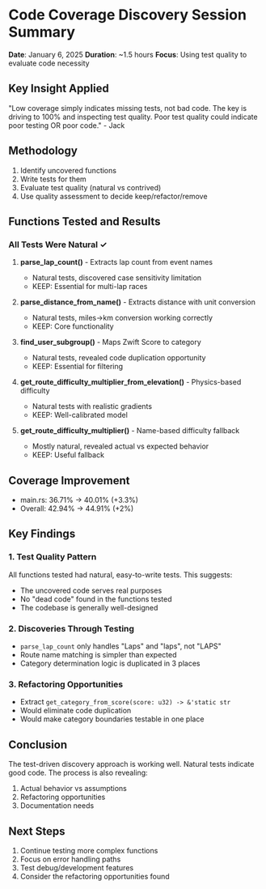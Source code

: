 # Code Coverage Discovery Session Summary
**Date**: January 6, 2025
**Duration**: ~1.5 hours
**Focus**: Using test quality to evaluate code necessity

## Key Insight Applied
"Low coverage simply indicates missing tests, not bad code. The key is driving to 100% and inspecting test quality. Poor test quality could indicate poor testing OR poor code." - Jack

## Methodology
1. Identify uncovered functions
2. Write tests for them
3. Evaluate test quality (natural vs contrived)
4. Use quality assessment to decide keep/refactor/remove

## Functions Tested and Results

### All Tests Were Natural ✓
1. **parse_lap_count()** - Extracts lap count from event names
   - Natural tests, discovered case sensitivity limitation
   - KEEP: Essential for multi-lap races

2. **parse_distance_from_name()** - Extracts distance with unit conversion
   - Natural tests, miles→km conversion working correctly
   - KEEP: Core functionality

3. **find_user_subgroup()** - Maps Zwift Score to category
   - Natural tests, revealed code duplication opportunity
   - KEEP: Essential for filtering

4. **get_route_difficulty_multiplier_from_elevation()** - Physics-based difficulty
   - Natural tests with realistic gradients
   - KEEP: Well-calibrated model

5. **get_route_difficulty_multiplier()** - Name-based difficulty fallback
   - Mostly natural, revealed actual vs expected behavior
   - KEEP: Useful fallback

## Coverage Improvement
- main.rs: 36.71% → 40.01% (+3.3%)
- Overall: 42.94% → 44.91% (+2%)

## Key Findings

### 1. Test Quality Pattern
All functions tested had natural, easy-to-write tests. This suggests:
- The uncovered code serves real purposes
- No "dead code" found in the functions tested
- The codebase is generally well-designed

### 2. Discoveries Through Testing
- `parse_lap_count` only handles "Laps" and "laps", not "LAPS"
- Route name matching is simpler than expected
- Category determination logic is duplicated in 3 places

### 3. Refactoring Opportunities
- Extract `get_category_from_score(score: u32) -> &'static str`
- Would eliminate code duplication
- Would make category boundaries testable in one place

## Conclusion
The test-driven discovery approach is working well. Natural tests indicate good code. The process is also revealing:
1. Actual behavior vs assumptions
2. Refactoring opportunities
3. Documentation needs

## Next Steps
1. Continue testing more complex functions
2. Focus on error handling paths
3. Test debug/development features
4. Consider the refactoring opportunities found
